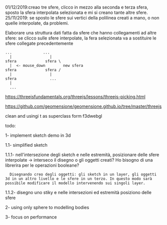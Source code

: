 01/12/2019:creao tre sfere, clicco in mezzo alla seconda e terza sfera, sposto la sfera interpolata selezionata e mi si creano tante altre sfere.
25/11/2019: se sposto le sfere sui vertici della polilinea creati a mano, o non quelle interpolate, da problemi.

Elaborare una struttura dati fatta da sfere che hanno collegamenti ad altre sfere: se clicco sulle sfere interpolate, la fera selezionata va a sostituire le sfere collegate precedentemente
```
...              ...
  |                 |
sfera             sfera \
  |  <- mouse_down        new sfera
sfera             sfera /
  |                 |
sfera               ...
  |
  ...
```

https://threejsfundamentals.org/threejs/lessons/threejs-picking.html


https://github.com/geomensione/geomensione.github.io/tree/master/threejs

clean and usingi t as superclass form f3dwebgl

todo:

1- implement sketch demo in 3d
  
  1.1- simplified sketch
  
   1.1.1- nell'intersezione degli sketch e nelle estremità, posizionare delle sfere interpolate -> interseco il disegno o gli oggetti creati? Ho bisogno di una librerira per le operazioni booleane?
      
      Disegnando creo degli oggetti: gli sketch in un layer, gli oggetti 3d in un altro livello e le sfere in un terzo. In questo modo sarà possibile modificare il modello intervenendo sui singoli layer.
     
   1.1.2- disegno uno stiky e nelle intersezioni ed estremità posiziono delle sfere

2- using only sphere to modelling bodies

3- focus on performance
